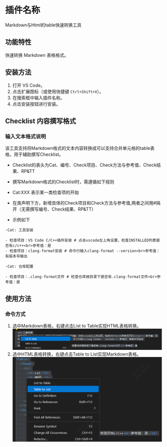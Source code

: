 # 插件名称

Markdown与Html的table快速转换工具

## 功能特性
快速转换 Markdown 表格格式。

## 安装方法
1. 打开 VS Code。
2. 点击扩展图标（或使用快捷键 `Ctrl+Shift+X`）。
3. 在搜索框中输入插件名称。
4. 点击安装按钮进行安装。

## Checklist 内容撰写格式
### 输入文本格式说明
该工具支持将Markdown格式的文本内容转换成可以支持合并单元格的table表格，用于辅助撰写Checklist。

- Checklist的表头为Cat、编号、Check项目、Check方法与参考值、Check结果、RP&TT
- 撰写Markdown格式的Checklist时，需遵循如下规则
- Cat:XXX 表示某一类检查项的开始
- 在类声明下方，新增具体的Check项目和Check方法与参考值,两者之间用#隔开（无需撰写编号、Check结果、RP&TT）

- 示例如下

```
-Cat: 工具安装

- 检查项目：VS Code C/C++插件安装 # 点击vscode左上角设置，检查INSTALLED列表是否有c/c++<br>参考值：是
- 检查项目：clang-format安装 # 命令行输入clang-format --version<br>参考值：有版本号输出

-Cat: 仓库配置

- 检查项目：.clang-format文件 # 检查仓库根目录下是否有.clang-format文件<br>参考值：是

```



## 使用方法
### 命令方式
1. 选中Markdown表格，右键点击List to Table实现HTML表格转换。
![alt text](image-2.png)
2. 选中HTML表格转换，右键点击Table to List实现Markdown表格。
![alt text](image-1.png)


